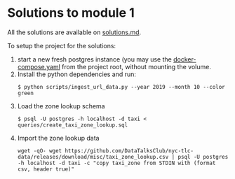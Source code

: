 # Solutions to module 1

All the solutions are available on [solutions.md](./solutions.md).

To setup the project for the solutions:

1. start a new fresh postgres instance
   (you may use the [docker-compose.yaml](/docker-compose.yaml) from the project root,
   without mounting the volume.
2. Install the python dependencies and run:
    ```console
    $ python scripts/ingest_url_data.py --year 2019 --month 10 --color green
    ```
3. Load the zone lookup schema
    ```console
    $ psql -U postgres -h localhost -d taxi < queries/create_taxi_zone_lookup.sql
    ```
4. Import the zone lookup data
    ```console
    wget -qO- wget https://github.com/DataTalksClub/nyc-tlc-data/releases/download/misc/taxi_zone_lookup.csv | psql -U postgres -h localhost -d taxi -c "copy taxi_zone from STDIN with (format csv, header true)"
    ```
